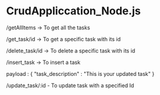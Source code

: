 # CrudAppliccation_Node.js


/getAllItems -> To get all the tasks 

/get_task/id -> To get a specific task with its id

/delete_task/id  ->  To delete a specific task with its id

/insert_task  -> To insert a task

payload :
{
    "task_description" : "This is your updated task"
}


/update_task/:id  - To update task with a specified Id

